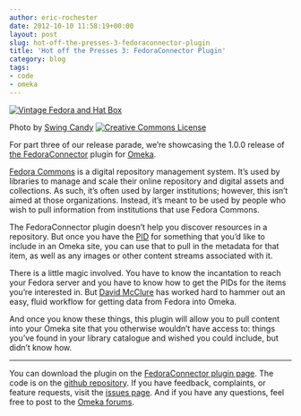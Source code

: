 ```yaml
---
author: eric-rochester
date: 2012-10-10 11:58:19+00:00
layout: post
slug: hot-off-the-presses-3-fedoraconnector-plugin
title: 'Hot off the Presses 3: FedoraConnector Plugin'
category: blog
tags:
- code
- omeka
---
```



[![Vintage Fedora and Hat Box](http://farm3.staticflickr.com/2071/1700651383_455be0bb4c_n.jpg)](http://www.flickr.com/photos/swingcandy/1700651383/)






Photo by [Swing Candy](http://www.flickr.com/photos/swingcandy/) [![Creative Commons License](http://i.creativecommons.org/l/by-nc-sa/2.0/80x15.png)](http://creativecommons.org/licenses/by-nc-sa/2.0/)






For part three of our release parade, we’re showcasing the 1.0.0 release of [the FedoraConnector](http://omeka.org/add-ons/plugins/fedoraconnector/) plugin for [Omeka](http://omeka.org/).




[Fedora Commons](http://www.fedora-commons.org/) is a digital repository management system. It’s used by libraries to manage and scale their online repository and digital assets and collections. As such, it’s often used by larger institutions; however, this isn’t aimed at those organizations. Instead, it’s meant to be used by people who wish to pull information from institutions that use Fedora Commons.




The FedoraConnector plugin doesn’t help you discover resources in a repository. But once you have the [PID](https://wiki.duraspace.org/display/FEDORA34/Fedora+Identifiers) for something that you’d like to include in an Omeka site, you can use that to pull in the metadata for that item, as well as any images or other content streams associated with it.




There is a little magic involved. You have to know the incantation to reach your Fedora server and you have to know how to get the PIDs for the items you’re interested in. But [David McClure](http://www.scholarslab.org/people/david-mcclure/) has worked hard to hammer out an easy, fluid workflow for getting data from Fedora into Omeka.




And once you know these things, this plugin will allow you to pull content into your Omeka site that you otherwise wouldn’t have access to: things you’ve found in your library catalogue and wished you could include, but didn’t know how.




* * *




You can download the plugin on the [FedoraConnector plugin page](http://omeka.org/add-ons/plugins/fedoraconnector/). The code is on the [github repository](https://github.com/scholarslab/FedoraConnector). If you have feedback, complaints, or feature requests, visit the [issues page](https://github.com/scholarslab/FedoraConnector/issues). And if you have any questions, feel free to post to the [Omeka forums](http://omeka.org/forums/).
